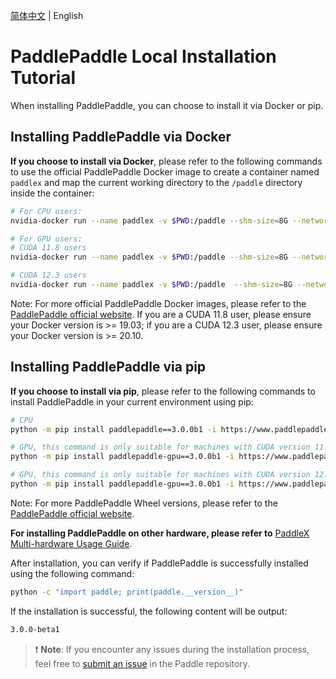 [简体中文](paddlepaddle_install.md) | English

# PaddlePaddle Local Installation Tutorial

When installing PaddlePaddle, you can choose to install it via Docker or pip.

## Installing PaddlePaddle via Docker
**If you choose to install via Docker**, please refer to the following commands to use the official PaddlePaddle Docker image to create a container named `paddlex` and map the current working directory to the `/paddle` directory inside the container:

```bash
# For CPU users:
nvidia-docker run --name paddlex -v $PWD:/paddle --shm-size=8G --network=host -it registry.baidubce.com/paddlepaddle/paddle:3.0.0b1 /bin/bash

# For GPU users:
# CUDA 11.8 users
nvidia-docker run --name paddlex -v $PWD:/paddle --shm-size=8G --network=host -it registry.baidubce.com/paddlepaddle/paddle:3.0.0b1-gpu-cuda11.8-cudnn8.6-trt8.5 /bin/bash

# CUDA 12.3 users
nvidia-docker run --name paddlex -v $PWD:/paddle  --shm-size=8G --network=host -it registry.baidubce.com/paddlepaddle/paddle:3.0.0b1-gpu-cuda12.3-cudnn9.0-trt8.6 /bin/bash
```
Note: For more official PaddlePaddle Docker images, please refer to the [PaddlePaddle official website](https://www.paddlepaddle.org.cn/install/quick?docurl=/documentation/docs/en/install/docker/linux-docker.html). If you are a CUDA 11.8 user, please ensure your Docker version is >= 19.03; if you are a CUDA 12.3 user, please ensure your Docker version is >= 20.10.

## Installing PaddlePaddle via pip
**If you choose to install via pip**, please refer to the following commands to install PaddlePaddle in your current environment using pip:

```bash
# CPU
python -m pip install paddlepaddle==3.0.0b1 -i https://www.paddlepaddle.org.cn/packages/stable/cpu/

# GPU, this command is only suitable for machines with CUDA version 11.8
python -m pip install paddlepaddle-gpu==3.0.0b1 -i https://www.paddlepaddle.org.cn/packages/stable/cu118/

# GPU, this command is only suitable for machines with CUDA version 12.3
python -m pip install paddlepaddle-gpu==3.0.0b1 -i https://www.paddlepaddle.org.cn/packages/stable/cu123/
```
Note: For more PaddlePaddle Wheel versions, please refer to the [PaddlePaddle official website](https://www.paddlepaddle.org.cn/install/quick?docurl=/documentation/docs/en/install/pip/linux-pip.html).

**For installing PaddlePaddle on other hardware, please refer to** [PaddleX Multi-hardware Usage Guide](../other_devices_support/multy_devices_use_guide_en.md).

After installation, you can verify if PaddlePaddle is successfully installed using the following command:

```bash
python -c "import paddle; print(paddle.__version__)"
```
If the installation is successful, the following content will be output:

```bash
3.0.0-beta1
```

> ❗ **Note**: If you encounter any issues during the installation process, feel free to [submit an issue](https://github.com/PaddlePaddle/Paddle/issues) in the Paddle repository.
